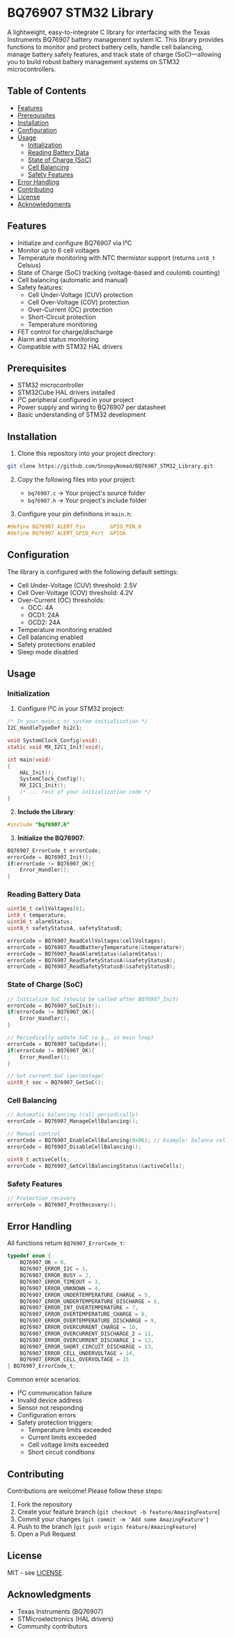 # BQ76907 STM32 Library

A lightweight, easy-to-integrate C library for interfacing with the Texas Instruments BQ76907 battery management system IC. This library provides functions to monitor and protect battery cells, handle cell balancing, manage battery safety features, and track state of charge (SoC)—allowing you to build robust battery management systems on STM32 microcontrollers.

## Table of Contents
- [Features](#features)
- [Prerequisites](#prerequisites)
- [Installation](#installation)
- [Configuration](#configuration)
- [Usage](#usage)
  - [Initialization](#initialization)
  - [Reading Battery Data](#reading-battery-data)
  - [State of Charge (SoC)](#state-of-charge-soc)
  - [Cell Balancing](#cell-balancing)
  - [Safety Features](#safety-features)
- [Error Handling](#error-handling)
- [Contributing](#contributing)
- [License](#license)
- [Acknowledgments](#acknowledgments)

## Features

- Initialize and configure BQ76907 via I²C
- Monitor up to 6 cell voltages
- Temperature monitoring with NTC thermistor support (returns `int8_t` Celsius)
- State of Charge (SoC) tracking (voltage-based and coulomb counting)
- Cell balancing (automatic and manual)
- Safety features:
  - Cell Under-Voltage (CUV) protection
  - Cell Over-Voltage (COV) protection
  - Over-Current (OC) protection
  - Short-Circuit protection
  - Temperature monitoring
- FET control for charge/discharge
- Alarm and status monitoring
- Compatible with STM32 HAL drivers

## Prerequisites

- STM32 microcontroller
- STM32Cube HAL drivers installed
- I²C peripheral configured in your project
- Power supply and wiring to BQ76907 per datasheet
- Basic understanding of STM32 development

## Installation

1. Clone this repository into your project directory:  
```bash
git clone https://github.com/SnoopyNomad/BQ76907_STM32_Library.git
```

2. Copy the following files into your project:
   - `bq76907.c` → Your project's source folder
   - `bq76907.h` → Your project's include folder

3. Configure your pin definitions in `main.h`:
```c
#define BQ76907_ALERT_Pin        GPIO_PIN_0
#define BQ76907_ALERT_GPIO_Port  GPIOA
```

## Configuration

The library is configured with the following default settings:
- Cell Under-Voltage (CUV) threshold: 2.5V
- Cell Over-Voltage (COV) threshold: 4.2V
- Over-Current (OC) thresholds:
  - OCC: 4A
  - OCD1: 24A
  - OCD2: 24A
- Temperature monitoring enabled
- Cell balancing enabled
- Safety protections enabled
- Sleep mode disabled

## Usage

### Initialization

1. Configure I²C in your STM32 project:
```c
/* In your main.c or system initialization */
I2C_HandleTypeDef hi2c1;

void SystemClock_Config(void);
static void MX_I2C1_Init(void);

int main(void)
{
    HAL_Init();
    SystemClock_Config();
    MX_I2C1_Init();
    /* ... rest of your initialization code */
}
```

2. **Include the Library**:  
```c
#include "bq76907.h"
```

3. **Initialize the BQ76907**:  
```c
BQ76907_ErrorCode_t errorCode;
errorCode = BQ76907_Init();
if(errorCode != BQ76907_OK){
    Error_Handler();
}
```

### Reading Battery Data

```c
uint16_t cellVoltages[6];
int8_t temperature;
uint16_t alarmStatus;
uint8_t safetyStatusA, safetyStatusB;

errorCode = BQ76907_ReadCellVoltages(cellVoltages);
errorCode = BQ76907_ReadBatteryTemperature(&temperature);
errorCode = BQ76907_ReadAlarmStatus(&alarmStatus);
errorCode = BQ76907_ReadSafetyStatusA(&safetyStatusA);
errorCode = BQ76907_ReadSafetyStatusB(&safetyStatusB);
```

### State of Charge (SoC)

```c
// Initialize SoC (should be called after BQ76907_Init)
errorCode = BQ76907_SoCInit();
if(errorCode != BQ76907_OK){
    Error_Handler();
}

// Periodically update SoC (e.g., in main loop)
errorCode = BQ76907_SoCUpdate();
if(errorCode != BQ76907_OK){
    Error_Handler();
}

// Get current SoC (percentage)
uint8_t soc = BQ76907_GetSoC();
```

### Cell Balancing

```c
// Automatic balancing (call periodically)
errorCode = BQ76907_ManageCellBalancing();

// Manual control
errorCode = BQ76907_EnableCellBalancing(0x06); // Example: balance cells 2 and 3
errorCode = BQ76907_DisableCellBalancing();

uint8_t activeCells;
errorCode = BQ76907_GetCellBalancingStatus(&activeCells);
```

### Safety Features

```c
// Protection recovery
errorCode = BQ76907_ProtRecovery();
```

## Error Handling

All functions return `BQ76907_ErrorCode_t`:
```c
typedef enum {
    BQ76907_OK = 0,
    BQ76907_ERROR_I2C = 1,
    BQ76907_ERROR_BUSY = 2,
    BQ76907_ERROR_TIMEOUT = 3,
    BQ76907_ERROR_UNKNOWN = 4,
    BQ76907_ERROR_UNDERTEMPERATURE_CHARGE = 5,
    BQ76907_ERROR_UNDERTEMPERATURE_DISCHARGE = 6,
    BQ76907_ERROR_INT_OVERTEMPERATURE = 7,
    BQ76907_ERROR_OVERTEMPERATURE_CHARGE = 8,
    BQ76907_ERROR_OVERTEMPERATURE_DISCHARGE = 9,
    BQ76907_ERROR_OVERCURRENT_CHARGE = 10,
    BQ76907_ERROR_OVERCURRENT_DISCHARGE_2 = 11,
    BQ76907_ERROR_OVERCURRENT_DISCHARGE_1 = 12,
    BQ76907_ERROR_SHORT_CIRCUIT_DISCHARGE = 13,
    BQ76907_ERROR_CELL_UNDERVOLTAGE = 14,
    BQ76907_ERROR_CELL_OVERVOLTAGE = 15
} BQ76907_ErrorCode_t;
```

Common error scenarios:
- I²C communication failure
- Invalid device address
- Sensor not responding
- Configuration errors
- Safety protection triggers:
  - Temperature limits exceeded
  - Current limits exceeded
  - Cell voltage limits exceeded
  - Short circuit conditions

## Contributing

Contributions are welcome! Please follow these steps:
1. Fork the repository
2. Create your feature branch (`git checkout -b feature/AmazingFeature`)
3. Commit your changes (`git commit -m 'Add some AmazingFeature'`)
4. Push to the branch (`git push origin feature/AmazingFeature`)
5. Open a Pull Request

## License

MIT - see [LICENSE](LICENSE).

## Acknowledgments

- Texas Instruments (BQ76907)
- STMicroelectronics (HAL drivers)
- Community contributors
